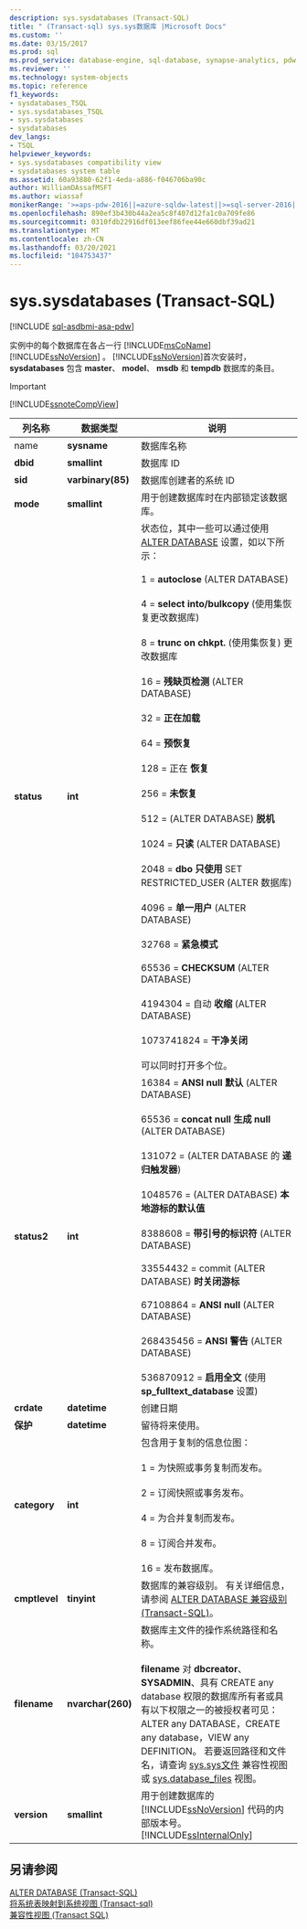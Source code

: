 ```yaml
---
description: sys.sysdatabases (Transact-SQL)
title: " (Transact-sql) sys.sys数据库 |Microsoft Docs"
ms.custom: ''
ms.date: 03/15/2017
ms.prod: sql
ms.prod_service: database-engine, sql-database, synapse-analytics, pdw
ms.reviewer: ''
ms.technology: system-objects
ms.topic: reference
f1_keywords:
- sysdatabases_TSQL
- sys.sysdatabases_TSQL
- sys.sysdatabases
- sysdatabases
dev_langs:
- TSQL
helpviewer_keywords:
- sys.sysdatabases compatibility view
- sysdatabases system table
ms.assetid: 60a93880-62f1-4eda-a886-f046706ba90c
author: WilliamDAssafMSFT
ms.author: wiassaf
monikerRange: '>=aps-pdw-2016||=azure-sqldw-latest||>=sql-server-2016||>=sql-server-linux-2017||=azuresqldb-mi-current'
ms.openlocfilehash: 890ef3b430b44a2ea5c8f407d12fa1c0a709fe86
ms.sourcegitcommit: 0310fdb22916df013eef86fee44e660dbf39ad21
ms.translationtype: MT
ms.contentlocale: zh-CN
ms.lasthandoff: 03/20/2021
ms.locfileid: "104753437"
---
```

# <a name="syssysdatabases-transact-sql"></a>sys.sysdatabases (Transact-SQL)
[!INCLUDE [sql-asdbmi-asa-pdw](../../includes/applies-to-version/sql-asdbmi-asa-pdw.md)]

  实例中的每个数据库在各占一行 [!INCLUDE[msCoName](../../includes/msconame-md.md)] [!INCLUDE[ssNoVersion](../../includes/ssnoversion-md.md)] 。 [!INCLUDE[ssNoVersion](../../includes/ssnoversion-md.md)]首次安装时， **sysdatabases** 包含 **master**、 **model**、 **msdb** 和 **tempdb** 数据库的条目。  
  
> [!IMPORTANT]  
>  [!INCLUDE[ssnoteCompView](../../includes/ssnotecompview-md.md)]  
  
|列名称|数据类型|说明|  
|-----------------|---------------|-----------------|  
|name|**sysname**|数据库名称|  
|**dbid**|**smallint**|数据库 ID|  
|**sid**|**varbinary(85)**|数据库创建者的系统 ID|  
|**mode**|**smallint**|用于创建数据库时在内部锁定该数据库。|  
|**status**|**int**|状态位，其中一些可以通过使用 [ALTER DATABASE](../../t-sql/statements/alter-database-transact-sql.md) 设置，如以下所示：<br /><br /> 1 = **autoclose** (ALTER DATABASE) <br /><br /> 4 = **select into/bulkcopy** (使用集恢复更改数据库) <br /><br /> 8 = **trunc on chkpt.** (使用集恢复) 更改数据库<br /><br /> 16 = **残缺页检测** (ALTER DATABASE) <br /><br /> 32 = **正在加载**<br /><br /> 64 = **预恢复**<br /><br /> 128 = 正在 **恢复**<br /><br /> 256 = **未恢复**<br /><br /> 512 = (ALTER DATABASE) **脱机**<br /><br /> 1024 = **只读** (ALTER DATABASE) <br /><br /> 2048 = **dbo 只使用** SET RESTRICTED_USER (ALTER 数据库) <br /><br /> 4096 = **单一用户** (ALTER DATABASE) <br /><br /> 32768 = **紧急模式**<br /><br /> 65536 = **CHECKSUM** (ALTER DATABASE) <br /><br /> 4194304 = 自动 **收缩** (ALTER DATABASE) <br /><br /> 1073741824 = **干净关闭**<br /><br /> 可以同时打开多个位。|  
|**status2**|**int**|16384 = **ANSI null 默认** (ALTER DATABASE) <br /><br /> 65536 = **concat null 生成 null** (ALTER DATABASE) <br /><br /> 131072 = (ALTER DATABASE 的 **递归触发器**) <br /><br /> 1048576 = (ALTER DATABASE) **本地游标的默认值**<br /><br /> 8388608 = **带引号的标识符** (ALTER DATABASE) <br /><br /> 33554432 = commit (ALTER DATABASE) **时关闭游标**<br /><br /> 67108864 = **ANSI null** (ALTER DATABASE) <br /><br /> 268435456 = **ANSI 警告** (ALTER DATABASE) <br /><br /> 536870912 = **启用全文** (使用 **sp_fulltext_database** 设置) |  
|**crdate**|**datetime**|创建日期|  
|**保护**|**datetime**|留待将来使用。|  
|**category**|**int**|包含用于复制的信息位图：<br /><br /> 1 = 为快照或事务复制而发布。<br /><br /> 2 = 订阅快照或事务发布。<br /><br /> 4 = 为合并复制而发布。<br /><br /> 8 = 订阅合并发布。<br /><br /> 16 = 发布数据库。|  
|**cmptlevel**|**tinyint**|数据库的兼容级别。 有关详细信息，请参阅 [ALTER DATABASE 兼容级别 (Transact-SQL)](../../t-sql/statements/alter-database-transact-sql-compatibility-level.md)。|  
|**filename**|**nvarchar(260)**|数据库主文件的操作系统路径和名称。<br /><br /> **filename** 对 **dbcreator**、 **SYSADMIN**、具有 CREATE any database 权限的数据库所有者或具有以下权限之一的被授权者可见： ALTER any DATABASE，CREATE any database，VIEW any DEFINITION。 若要返回路径和文件名，请查询 [sys.sys文件](../../relational-databases/system-compatibility-views/sys-sysfiles-transact-sql.md) 兼容性视图或 [sys.database_files](../../relational-databases/system-catalog-views/sys-database-files-transact-sql.md) 视图。|  
|**version**|**smallint**|用于创建数据库的 [!INCLUDE[ssNoVersion](../../includes/ssnoversion-md.md)] 代码的内部版本号。 [!INCLUDE[ssInternalOnly](../../includes/ssinternalonly-md.md)]|  
  
## <a name="see-also"></a>另请参阅  
 [ALTER DATABASE (Transact-SQL)](../../t-sql/statements/alter-database-transact-sql.md)   
 [将系统表映射到系统视图 &#40;Transact-sql&#41;](../../relational-databases/system-tables/mapping-system-tables-to-system-views-transact-sql.md)   
 [兼容性视图 (Transact SQL)](~/relational-databases/system-compatibility-views/system-compatibility-views-transact-sql.md)  
  
  
